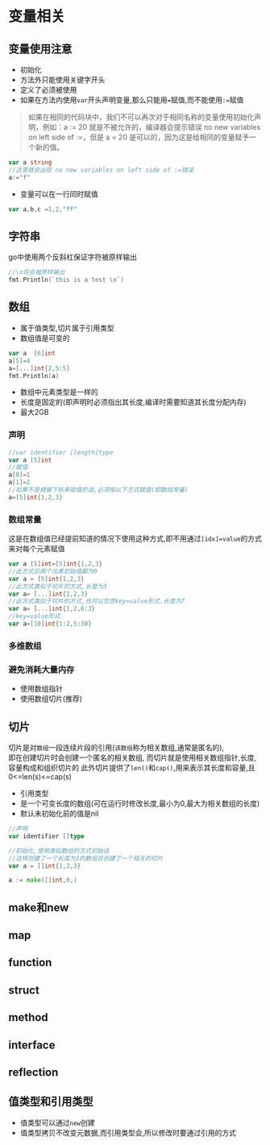 # 变量相关
## 变量使用注意
+ 初始化
+ 方法外只能使用关键字开头
+ 定义了必须被使用
+ 如果在方法内使用`var`开头声明变量,那么只能用`=`赋值,而不能使用`:=`赋值
> 如果在相同的代码块中，我们不可以再次对于相同名称的变量使用初始化声明，例如：a := 20 就是不被允许的，编译器会提示错误 no new variables on left side of :=，但是 a = 20 是可以的，因为这是给相同的变量赋予一个新的值。
```go
var a string
//这里就会出现 no new variables on left side of :=错误
a:="f"
```
+ 变量可以在一行同时赋值
```go
var a,b,c =1,2,"ff"
```
## 字符串
go中使用两个反斜杠保证字符被原样输出
```go
//\n将会被原样输出
fmt.Println(`this is a test \n`)
```
## 数组
+ 属于值类型,切片属于引用类型
+ 数组值是可变的
```go
var a  [6]int
a[5]=4
a=[...]int{2,5:5}
fmt.Println(a)
```
+ 数组中元素类型是一样的
+ 长度是固定的(即声明时必须指出其长度,编译时需要知道其长度分配内存)
+ 最大2GB     
### 声明
```go
//var identifier [length]type
var a [5]int
//赋值
a[0]=1
a[1]=2
//如果不是根据下标来赋值的话,必须按以下方式赋值(即数组常量)
a=[5]int{1,2,3}
```
### 数组常量
这是在数组值已经提前知道的情况下使用这种方式,即不用通过`[idx]=value`的方式来对每个元素赋值
```go
var a [5]int=[5]int{1,2,3}
//此方式后两个元素初始值都为0
var a = [5]int{1,2,3}
//此方式类似于切片的方式,长度为3
var a= [...]int{1,2,3}
//此方式类似于切片的方式,也可以包含key=value形式.长度为7
var a= [...]int{1,2,6:3}
//key=value形式
var a=[10]int{1:2,5:30}
```
### 多维数组
### 避免消耗大量内存
+ 使用数组指针
+ 使用数组切片(推荐)

## 切片

切片是对`数组`一段连续片段的引用(`该数组`称为相关数组,通常是匿名的),  
即在创建切片时会创建一个匿名的相关数组, 而切片就是使用相关数组指针,长度,容量构成和组织切片的
此外切片提供了`len()`和`cap()`,用来表示其长度和容量,且0<=len(s)<=cap(s)
+ 引用类型
+ 是一个可变长度的数组(可在运行时修改长度,最小为0,最大为相关数组的长度)
+ 默认未初始化前的值是nil
```go
//声明
var identifier []type 

//初始化,使用类似数组的方式初始话
//这样创建了一个长度为3的数组且创建了一个相关的切片
var a = []int{1,2,3}

a := make([]int,0,)
```
## make和new

## map
## function
## struct
## method
## interface
## reflection
## 值类型和引用类型
+ 值类型可以通过`new`创建
+ 值类型拷贝不改变元数据,而引用类型会,所以修改时要通过引用的方式
```


```